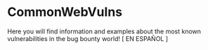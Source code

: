 # CommonWebVulns
Here you will find information and examples about the most known vulnerabilities in the bug bounty world! [ EN ESPAÑOL ]
